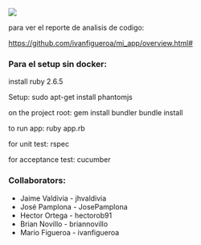 ![](https://github.com/ivanfigueroa/mi_app/workflows/Ruby/badge.svg)

para ver el reporte de analisis de codigo:

https://github.com/ivanfigueroa/mi_app/overview.html#


### Para el setup sin docker:

install ruby 2.6.5

Setup:
	sudo apt-get install phantomjs

on the project root:
	gem install bundler
	bundle install

to run app:
	ruby app.rb

for unit test:
	rspec

for acceptance test:
	cucumber


### Collaborators:


* Jaime Valdivia - jhvaldivia
* José Pamplona - JosePamplona
* Hector Ortega - hectorob91
* Brian Novillo - briannovillo
* Mario Figueroa - ivanfigueroa
